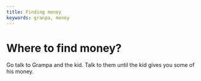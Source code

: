 ```yaml
---
title: Finding money
keywords: granpa, money
---
```


# Where to find money?
Go talk to Grampa and the kid. Talk to them until the kid gives you some of his money.

